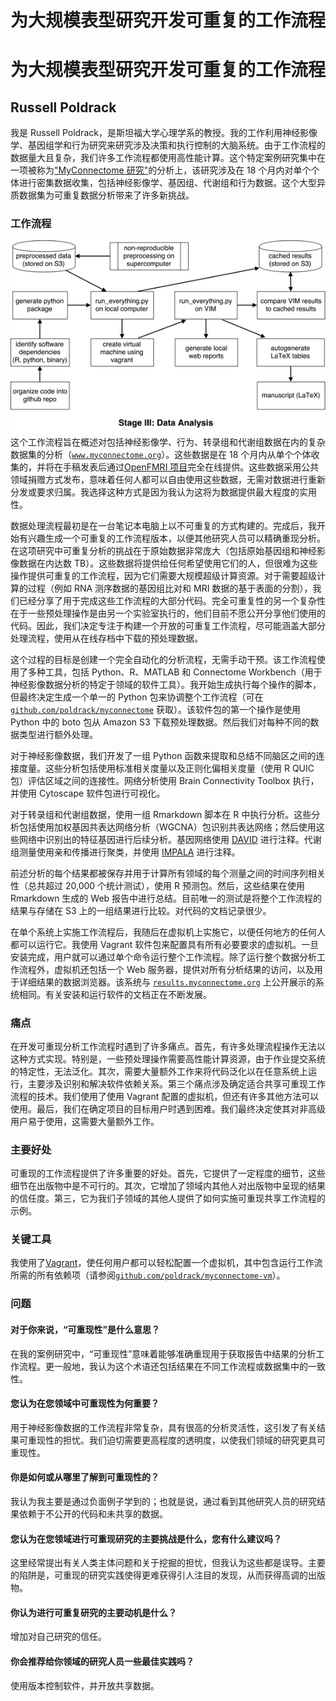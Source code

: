 # 为大规模表型研究开发可重复的工作流程

# 为大规模表型研究开发可重复的工作流程

## Russell Poldrack

我是 Russell Poldrack，是斯坦福大学心理学系的教授。我的工作利用神经影像学、基因组学和行为研究来研究涉及决策和执行控制的大脑系统。由于工作流程的数据量大且复杂，我们许多工作流程都使用高性能计算。这个特定案例研究集中在一项被称为["MyConnectome 研究"](http://www.myconnectome.org)的分析上，该研究涉及在 18 个月内对单个个体进行密集数据收集，包括神经影像学、基因组、代谢组和行为数据。这个大型异质数据集为可重复数据分析带来了许多新挑战。

### 工作流程

![图表](img/rpoldrack.png) 这个工作流程旨在概述对包括神经影像学、行为、转录组和代谢组数据在内的复杂数据集的分析（[`www.myconnectome.org`](http://www.myconnectome.org)）。这些数据是在 18 个月内从单个个体收集的，并将在手稿发表后通过[OpenFMRI 项目](http://openfmri.org/ds000031)完全在线提供。这些数据采用公共领域捐赠方式发布，意味着任何人都可以自由使用这些数据，无需对数据进行重新分发或要求归属。我选择这种方式是因为我认为这将为数据提供最大程度的实用性。

数据处理流程最初是在一台笔记本电脑上以不可重复的方式构建的。完成后，我开始有兴趣生成一个可重复的工作流程版本，以便其他研究人员可以精确重现分析。在这项研究中可重复分析的挑战在于原始数据非常庞大（包括原始基因组和神经影像数据在内达数 TB）。这些数据将提供给任何希望使用它们的人，但很难为这些操作提供可重复的工作流程，因为它们需要大规模超级计算资源。对于需要超级计算的过程（例如 RNA 测序数据的基因组比对和 MRI 数据的基于表面的分割），我们已经分享了用于完成这些工作流程的大部分代码。完全可重复性的另一个复杂性在于一些预处理操作是由另一个实验室执行的，他们目前不愿公开分享他们使用的代码。因此，我们决定专注于构建一个开放的可重复工作流程，尽可能涵盖大部分处理流程，使用从在线存档中下载的预处理数据。

这个过程的目标是创建一个完全自动化的分析流程，无需手动干预。该工作流程使用了多种工具，包括 Python、R、MATLAB 和 Connectome Workbench（用于神经影像数据分析的特定于领域的软件工具）。我开始生成执行每个操作的脚本，但最终决定生成一个单一的 Python 包来协调整个工作流程（可在 [`github.com/poldrack/myconnectome`](https://github.com/poldrack/myconnectome) 获取）。该软件包的第一个操作是使用 Python 中的 boto 包从 Amazon S3 下载预处理数据。然后我们对每种不同的数据类型进行额外处理。

对于神经影像数据，我们开发了一组 Python 函数来提取和总结不同脑区之间的连接度量。这些分析包括使用标准相关度量以及正则化偏相关度量（使用 R QUIC 包）评估区域之间的连接性。网络分析使用 Brain Connectivity Toolbox 执行，并使用 Cytoscape 软件包进行可视化。

对于转录组和代谢组数据，使用一组 Rmarkdown 脚本在 R 中执行分析。这些分析包括使用加权基因共表达网络分析（WGCNA）包识别共表达网络；然后使用这些网络中识别出的特征基因进行后续分析。基因网络使用 [DAVID](https://david.ncifcrf.gov) 进行注释。代谢组测量使用亲和传播进行聚类，并使用 [IMPALA](http://impala.molgen.mpg.de) 进行注释。

前述分析的每个结果都被保存并用于计算所有领域的每个测量之间的时间序列相关性（总共超过 20,000 个统计测试），使用 R 预测包。然后，这些结果在使用 Rmarkdown 生成的 Web 报告中进行总结。目前唯一的测试是将整个工作流程的结果与存储在 S3 上的一组结果进行比较。对代码的文档记录很少。

在单个系统上实施工作流程后，我随后在虚拟机上实施它，以便任何地方的任何人都可以运行它。我使用 Vagrant 软件包来配置具有所有必要要求的虚拟机。一旦安装完成，用户就可以通过单个命令运行整个工作流程。除了运行整个数据分析工作流程外，虚拟机还包括一个 Web 服务器，提供对所有分析结果的访问，以及用于详细结果的数据浏览器。该系统与 [`results.myconnectome.org`](http://results.myconnectome.org) 上公开展示的系统相同。有关安装和运行软件的文档正在不断发展。

### 痛点

在开发可重现分析工作流程时遇到了许多痛点。首先，有许多处理流程操作无法以这种方式实现。特别是，一些预处理操作需要高性能计算资源，由于作业提交系统的特定性，无法泛化。其次，需要大量额外工作来将代码泛化以在任意系统上运行，主要涉及识别和解决软件依赖关系。第三个痛点涉及确定适合共享可重现工作流程的技术。我们使用了使用 Vagrant 配置的虚拟机，但还有许多其他方法可以使用。最后，我们在确定项目的目标用户时遇到困难。我们最终决定使其对非高级用户易于使用，这需要大量额外工作。

### 主要好处

可重现的工作流程提供了许多重要的好处。首先，它提供了一定程度的细节，这些细节在出版物中是不可行的。其次，它增加了领域内其他人对出版物中呈现的结果的信任度。第三，它为我们子领域的其他人提供了如何实施可重现共享工作流程的示例。

### 关键工具

我使用了[Vagrant](https://www.vagrantup.com/)，使任何用户都可以轻松配置一个虚拟机，其中包含运行工作流所需的所有依赖项（请参阅[`github.com/poldrack/myconnectome-vm`](https://github.com/poldrack/myconnectome-vm)）。

### 问题

#### 对于你来说，“可重现性”是什么意思？

在我的案例研究中，“可重现性”意味着能够准确重现用于获取报告中结果的分析工作流程。更一般地，我认为这个术语还包括结果在不同工作流程或数据集中的一致性。

#### 您认为在您领域中可重现性为何重要？

用于神经影像数据的工作流程非常复杂，具有很高的分析灵活性，这引发了有关结果可重现性的担忧。我们迫切需要更高程度的透明度，以使我们领域的研究更具可重现性。

#### 你是如何或从哪里了解到可重现性的？

我认为我主要是通过负面例子学到的；也就是说，通过看到其他研究人员的研究结果依赖于不公开的代码和未共享的数据。

#### 您认为在您领域进行可重现研究的主要挑战是什么，您有什么建议吗？

这里经常提出有关人类主体问题和关于挖掘的担忧，但我认为这些都是误导。主要的陷阱是，可重现的研究实践使得更难获得引人注目的发现，从而获得高调的出版物。

#### 你认为进行可重复研究的主要动机是什么？

增加对自己研究的信任。

#### 你会推荐给你领域的研究人员一些最佳实践吗？

使用版本控制软件，并开放共享数据。
